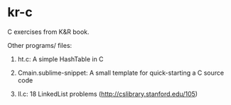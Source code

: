 # kr-c
C exercises from K&amp;R book. 

Other programs/ files:

1. ht.c: A simple HashTable in C

2. Cmain.sublime-snippet: A small template for quick-starting a C source code

3. ll.c: 18 LinkedList problems (http://cslibrary.stanford.edu/105)
